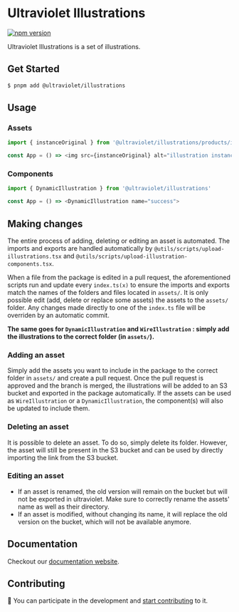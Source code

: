 # Ultraviolet Illustrations

[![npm version](https://badge.fury.io/js/%40ultraviolet%2Fillustrations.svg)](https://badge.fury.io/js/%40ultraviolet%2Fillustrations)

Ultraviolet Illustrations is a set of illustrations.

## Get Started

```sh
$ pnpm add @ultraviolet/illustrations
```

## Usage
### Assets

```js
import { instanceOriginal } from '@ultraviolet/illustrations/products/instance'

const App = () => <img src={instanceOriginal} alt="illustration instance" />
```
### Components 
```js
import { DynamicIllustration } from '@ultraviolet/illustrations'

const App = () => <DynamicIllustration name="success">
```

## Making changes
The entire process of adding, deleting or editing an asset is automated. The imports and exports are handled automatically by `@utils/scripts/upload-illustrations.tsx` and `@utils/scripts/upload-illustration-components.tsx`.

When a file from the package is edited in a pull request, the aforementioned scripts run and update every `index.ts(x)` to ensure the imports and exports match the names of the folders and files located in `assets/`. It is only possible edit  (add, delete or replace some assets) the assets to the `assets/` folder. Any changes made directly to one of the `index.ts` file will be overriden by an automatic commit.

**The same goes for `DynamicIllustration` and `WireIllustration` : simply add the illustrations to the correct folder (in `assets/`).**

### Adding an asset
Simply add the assets you want to include in the package to the correct folder in `assets/` and create a pull request. Once the pull request is approved and the branch is merged, the illustrations will be added to an S3 bucket and exported in the package automatically. If the assets can be used as `WireIllustration` or a `DynamicIllustration`, the component(s) will also be updated to include them.

### Deleting an asset
It is possible to delete an asset. To do so, simply delete its folder. However, the asset will still be present in the S3 bucket and can be used by directly importing the link from the S3 bucket.

### Editing an asset
- If an asset is renamed, the old version will remain on the bucket but will not be exported in ultraviolet. Make sure to correctly rename the assets' name as well as their directory.
- If an asset is modified, without changing its name, it will replace the old version on the bucket, which will not be available anymore.
## Documentation

Checkout our [documentation website](https://storybook.ultraviolet.scaleway.com/).

## Contributing

📝 You can participate in the development and [start contributing](/CONTRIBUTING.md) to it.

